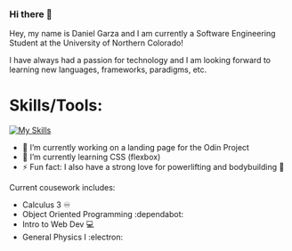 ### Hi there 👋

Hey, my name is Daniel Garza and I am currently a Software Engineering Student at the University of Northern Colorado! 

I have always had a passion for technology and I am looking forward to learning new languages, frameworks, paradigms, etc.

# Skills/Tools:
[![My Skills](https://skillicons.dev/icons?i=js,html,css,c,cs,git,github,java,linux,py,vscode)](https://skillicons.dev) 

- 🔭 I’m currently working on a landing page for the Odin Project
- 🌱 I’m currently learning CSS (flexbox)
- ⚡ Fun fact: I also have a strong love for powerlifting and bodybuilding 💪

Current cousework includes:
- Calculus 3 ♾️	
- Object Oriented Programming :dependabot: 	
- Intro to Web Dev :computer:	
- General Physics I :electron:	
<!--
**ssjdan27/ssjdan27** is a ✨ _special_ ✨ repository because its `README.md` (this file) appears on your GitHub profile.

Here are some ideas to get you started:

- 🔭 I’m currently working on ...
- 🌱 I’m currently learning ...
- 👯 I’m looking to collaborate on ...
- 🤔 I’m looking for help with ...
- 💬 Ask me about ...
- 📫 How to reach me: ...
- 😄 Pronouns: ...
- ⚡ Fun fact: ...
-->

